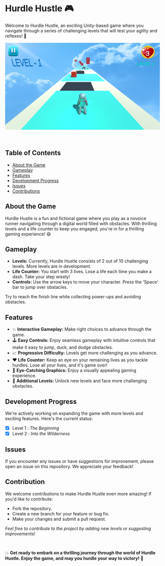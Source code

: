 # Hurdle Hustle 🎮

Welcome to Hurdle Hustle, an exciting Unity-based game where you navigate through a series of challenging levels that will test your agility and reflexes! 🚀

![Hurdle Hustle Readme Image](images/readme_image.png "Hustle Hurdle")

<br>

## Table of Contents
- [About the Game](#about-the-game)
- [Gameplay](#gameplay)
- [Features](#features)
- [Development Progress](#development-progress)
- [Issues](#issues)
- [Contributions](#contribution)


## About the Game

Hurdle Hustle is a fun and fictional game where you play as a novoice runner navigating through a digital world filled with obstacles. With thrilling levels and a life counter to keep you engaged, you're in for a thrilling gaming experience! 😄

## Gameplay

- **Levels:** Currently, Hurdle Hustle consists of 2 out of 10 challenging levels. More levels are in development.
- **Life Counter:** You start with 3 lives. Lose a life each time you make a dash. Take your step wisely!
- **Controls:** Use the arrow keys to move your character. Press the 'Space' bar to jump over obstacles.

Try to reach the finish line while collecting power-ups and avoiding obstacles.

## Features

- 💥 **Interactive Gameplay:** Make right choices to advance through the game.
- 🕹️ **Easy Controls:** Enjoy seamless gameplay with intuitive controls that make it easy to jump, duck, and dodge obstacles.
- 📈 **Progressive Difficulty:** Levels get more challenging as you advance.
- ❤️ **Life Counter:** Keep an eye on your remaining lives as you tackle hurdles. Lose all your lives, and it's game over!
- 🎨 **Eye-Catching Graphics:** Enjoy a visually appealing gaming experience.
- 🌟 **Additional Levels:** Unlock new levels and face more challenging obstacles.

## Development Progress

We're actively working on expanding the game with more levels and exciting features. Here's the current status:

- [x] Level 1 : _The Beginning_
- [x] Level 2 : _Into the Wilderness_

## Issues
If you encounter any issues or have suggestions for improvement, please open an issue on this repository. We appreciate your feedback!

## Contribution
We welcome contributions to make Hurdle Hustle even more amazing! If you'd like to contribute:

- Fork the repository.
- Create a new branch for your feature or bug fix.
- Make your changes and submit a pull request.

_Feel free to contribute to the project by adding new levels or suggesting improvements!_

<br>

💥 **Get ready to embark on a thrilling journey through the world of Hurdle Hustle. Enjoy the game, and may you hurdle your way to victory!** 🏃
